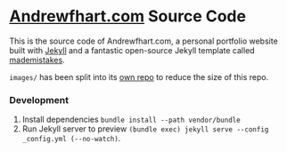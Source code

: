 # [Andrewfhart.com](http://andrewfhart.com) Source Code

This is the source code of Andrewfhart.com, a personal portfolio website built with [Jekyll](http://jekyllrb.com) and a fantastic open-source Jekyll template called [mademistakes](https://github.com/mmistakes/made-mistakes-jekyll/).

`images/` has been split into its [own repo](https://github.com/mmistakes/made-mistakes-images) to reduce the size of this repo.

### Development

1. Install dependencies `bundle install --path vendor/bundle`
2. Run Jekyll server to preview `(bundle exec) jekyll serve --config _config.yml (--no-watch)`.
